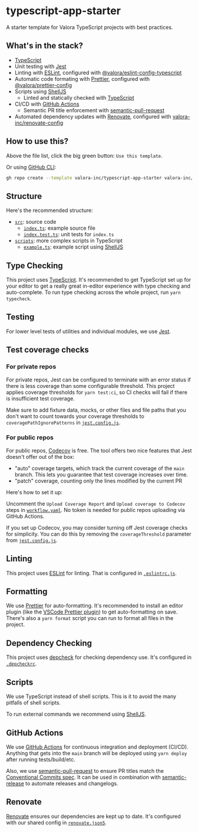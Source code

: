 # typescript-app-starter

A starter template for Valora TypeScript projects with best practices.

## What's in the stack?

- [TypeScript](https://www.typescriptlang.org/)
- Unit testing with [Jest](https://jestjs.io)
- Linting with [ESLint](https://eslint.org/), configured with [@valora/eslint-config-typescript](https://github.com/valora-inc/eslint-config-typescript)
- Automatic code formating with [Prettier](https://prettier.io/), configured with [@valora/prettier-config](https://github.com/valora-inc/prettier-config)
- Scripts using [ShellJS](https://github.com/shelljs/shelljs)
  - Linted and statically checked with [TypeScript](https://www.typescriptlang.org/)
- CI/CD with [GitHub Actions](https://docs.github.com/en/actions)
  - Semantic PR title enforcement with [semantic-pull-request](https://github.com/amannn/action-semantic-pull-request)
- Automated dependency updates with [Renovate](https://renovatebot.com/), configured with [valora-inc/renovate-config](https://github.com/valora-inc/renovate-config)

## How to use this?

Above the file list, click the big green button: `Use this template`.

Or using [GitHub CLI](https://cli.github.com/):

```sh
gh repo create --template valora-inc/typescript-app-starter valora-inc/new-repo
```

## Structure

Here's the recommended structure:

- [`src`](src): source code
  - [`index.ts`](src/index.ts): example source file
  - [`index.test.ts`](src/index.test.ts): unit tests for `index.ts`
- [`scripts`](scripts): more complex scripts in TypeScript
  - [`example.ts`](scripts/example.ts): example script using [ShellJS](https://github.com/shelljs/shelljs)

## Type Checking

This project uses [TypeScript](https://www.typescriptlang.org/). It's recommended to get TypeScript set up for your editor to get a really great in-editor experience with type checking and auto-complete. To run type checking across the whole project, run `yarn typecheck`.

## Testing

For lower level tests of utilities and individual modules, we use [Jest](https://jestjs.io).

## Test coverage checks

### For private repos

For private repos, Jest can be configured to terminate with an error status if there is less coverage than some configurable threshold.
This project applies coverage thresholds for `yarn test:ci`, so CI checks will fail if there is insufficient test coverage.

Make sure to add fixture data, mocks, or other files and file paths that you don't want to count towards your coverage thresholds
to `coveragePathIgnorePatterns` in [`jest.config.js`](jest.config.js).

### For public repos

For public repos, [Codecov](https://codecov.io) is free. The tool offers two nice features that Jest doesn't offer out of the box:

- "auto" coverage targets, which track the current coverage of the `main` branch. This lets you guarantee that test coverage increases over time.
- "patch" coverage, counting only the lines modified by the current PR

Here's how to set it up:

Uncomment the `Upload Coverage Report` and `Upload coverage to Codecov` steps in [`workflow.yaml`](.github/workflows/workflow.yaml). No token is needed for public repos uploading via GitHub Actions.

If you set up Codecov, you may consider turning off Jest coverage checks for simplicity. You can do this by removing the
`coverageThreshold` parameter from [`jest.config.js`](jest.config.js).

## Linting

This project uses [ESLint](https://eslint.org/) for linting. That is configured in [`.eslintrc.js`](.eslintrc.js).

## Formatting

We use [Prettier](https://prettier.io) for auto-formatting. It's recommended to install an editor plugin (like the [VSCode Prettier plugin](https://marketplace.visualstudio.com/items?itemName=esbenp.prettier-vscode)) to get auto-formatting on save. There's also a `yarn format` script you can run to format all files in the project.

## Dependency Checking

This project uses [depcheck](https://github.com/depcheck/depcheck) for checking dependency use. It's configured in [`.depcheckrc`](.depcheckrc).

## Scripts

We use TypeScript instead of shell scripts. This is it to avoid the many pitfalls of shell scripts.

To run external commands we recommend using [ShellJS](https://github.com/shelljs/shelljs).

## GitHub Actions

We use [GitHub Actions](https://docs.github.com/en/actions) for continuous integration and deployment (CI/CD). Anything that gets into the `main` branch will be deployed using `yarn deploy` after running tests/build/etc.

Also, we use [semantic-pull-request](https://github.com/amannn/action-semantic-pull-request) to ensure PR titles match the [Conventional Commits spec](https://www.conventionalcommits.org/). It can be used in combination with [semantic-release](https://github.com/semantic-release/semantic-release) to automate releases and changelogs.

## Renovate

[Renovate](https://renovatebot.com/) ensures our dependencies are kept up to date. It's configured with our shared config in [`renovate.json5`](renovate.json5).
